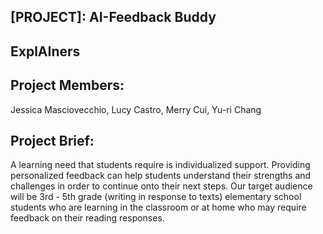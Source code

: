 ## [PROJECT]: AI-Feedback Buddy 
## ExplAIners
## Project Members:  
Jessica Masciovecchio, Lucy Castro, Merry Cui, Yu-ri Chang
## Project Brief:
<p> 
  A learning need that students require is individualized support. Providing personalized feedback can help students understand their strengths and challenges in order to continue onto their next steps. Our target audience will be 3rd - 5th grade (writing in response to texts) elementary school students who are learning in the classroom or at home who may require feedback on their reading responses.
</p>
